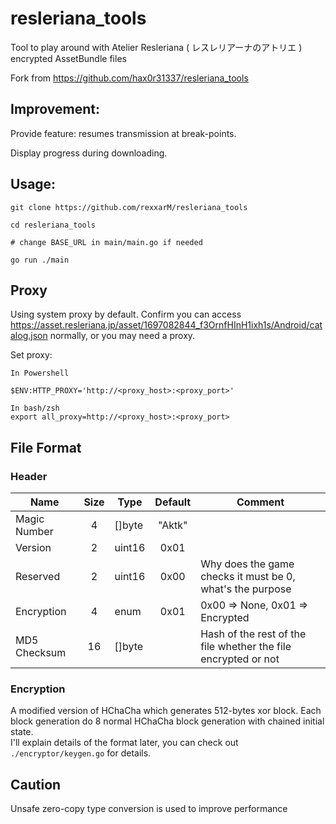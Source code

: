 
# resleriana_tools
Tool to play around with Atelier Resleriana ( レスレリアーナのアトリエ ) encrypted AssetBundle files

Fork from https://github.com/hax0r31337/resleriana_tools

## Improvement:

Provide feature: resumes transmission at break-points.

Display progress during downloading.

## Usage:

```
git clone https://github.com/rexxarM/resleriana_tools

cd resleriana_tools

# change BASE_URL in main/main.go if needed

go run ./main
```

## Proxy

Using system proxy by default. Confirm you can access https://asset.resleriana.jp/asset/1697082844_f3OrnfHInH1ixh1s/Android/catalog.json normally, or you may need a proxy.

Set proxy:
```
In Powershell

$ENV:HTTP_PROXY='http://<proxy_host>:<proxy_port>'
```

```
In bash/zsh
export all_proxy=http://<proxy_host>:<proxy_port>
```
## File Format

### Header
| Name           | Size | Type       | Default | Comment                                                    |  
|----------------|:----:|------------|:-------:|------------------------------------------------------------|
| Magic Number   | 4    | \[\]byte   | "Aktk"  | |
| Version        | 2    | uint16     | 0x01    | |   
| Reserved       | 2    | uint16     | 0x00    | Why does the game checks it must be 0, what's the purpose |
| Encryption     | 4    | enum       | 0x01    | 0x00 => None, 0x01 => Encrypted |
| MD5 Checksum   | 16   | \[\]byte   |         | Hash of the rest of the file whether the file encrypted or not |

### Encryption
A modified version of HChaCha which generates 512-bytes xor block.
Each block generation do 8 normal HChaCha block generation with chained initial state.   
I'll explain details of the format later, you can check out `./encryptor/keygen.go` for details.

## Caution
Unsafe zero-copy type conversion is used to improve performance